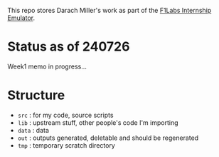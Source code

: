 This repo stores Darach Miller's work as part of the 
[F1Labs Internship Emulator](https://www.linkedin.com/newsletters/7215418478743166979/).

# Status as of 240726

Week1 memo in progress...

# Structure

- `src` : for my code, source scripts
- `lib` : upstream stuff, other people's code I'm importing
- `data` : data
- `out` : outputs generated, deletable and should be regenerated
- `tmp` : temporary scratch directory



